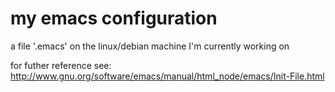 # my emacs configuration

a file '.emacs' on the linux/debian machine I'm currently working on

for futher reference see:
http://www.gnu.org/software/emacs/manual/html_node/emacs/Init-File.html
